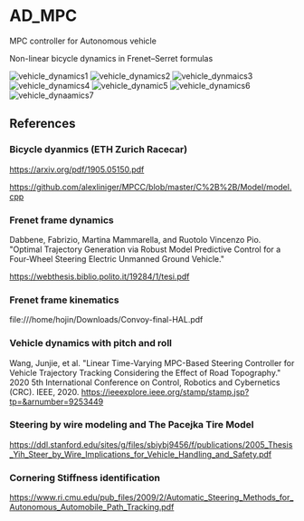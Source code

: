 # AD_MPC
MPC controller for Autonomous vehicle

Non-linear bicycle dynamics in Frenet–Serret formulas

![vehicle_dynamics1](https://user-images.githubusercontent.com/32535170/152135021-e2a64c43-9d42-44fa-ad94-7c335503462b.png)
![vehicle_dynamics2](https://user-images.githubusercontent.com/32535170/152135293-6faca7ed-c98c-425c-88d8-03ec7c3fb00f.png)
![vehicle_dynmaics3](https://user-images.githubusercontent.com/32535170/152135292-7089d7bc-0d19-49d3-835a-c439d2a3b70c.png)
![vehicle_dynamics4](https://user-images.githubusercontent.com/32535170/152135290-758b7ade-bf16-4648-a27a-fe6c1663c0cf.png)
![vehicle_dynamic5](https://user-images.githubusercontent.com/32535170/152135288-7ea9ced5-8211-4b6b-9ccd-1c3cc697aec3.png)
![vehicle_dynamics6](https://user-images.githubusercontent.com/32535170/152135286-fdf00505-9daa-43b2-b5e2-a174b651900a.png)
![vehicle_dynaamics7](https://user-images.githubusercontent.com/32535170/152135279-f5904dfe-4559-41fd-bd1d-42fa1a4a6768.png)
 
 ## References
 
 ### Bicycle dyanmics (ETH Zurich Racecar) 
https://arxiv.org/pdf/1905.05150.pdf

https://github.com/alexliniger/MPCC/blob/master/C%2B%2B/Model/model.cpp
 
 ### Frenet frame dynamics
  Dabbene, Fabrizio, Martina Mammarella, and Ruotolo Vincenzo Pio. "Optimal Trajectory Generation via Robust Model Predictive Control for a Four-Wheel Steering Electric Unmanned Ground Vehicle."
 
 https://webthesis.biblio.polito.it/19284/1/tesi.pdf
 
 
 
 ### Frenet frame kinematics 
 file:///home/hojin/Downloads/Convoy-final-HAL.pdf
 
 ### Vehicle dynamics with pitch and roll 
 Wang, Junjie, et al. "Linear Time-Varying MPC-Based Steering Controller for Vehicle Trajectory Tracking Considering the Effect of Road Topography." 2020 5th International Conference on Control, Robotics and Cybernetics (CRC). IEEE, 2020.
 https://ieeexplore.ieee.org/stamp/stamp.jsp?tp=&arnumber=9253449
 
 ### Steering by wire modeling and The Pacejka Tire Model
 
 https://ddl.stanford.edu/sites/g/files/sbiybj9456/f/publications/2005_Thesis_Yih_Steer_by_Wire_Implications_for_Vehicle_Handling_and_Safety.pdf

 ### Cornering Stiffness identification 
 https://www.ri.cmu.edu/pub_files/2009/2/Automatic_Steering_Methods_for_Autonomous_Automobile_Path_Tracking.pdf
 
